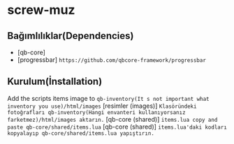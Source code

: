 # screw-muz



## Bağımlılıklar(Dependencies)
- [qb-core]  
- [progressbar] `https://github.com/qbcore-framework/progressbar`

## Kurulum(İnstallation)
Add the scripts items image to `qb-inventory(It s not important what inventory you use)/html/images`
[resimler (images)] `Klasöründeki fotoğrafları qb-inventory(Hangi envanteri kullanıyorsanız farketmez)/html/images aktarın.`
[qb-core (shared)] `items.lua copy and paste qb-core/shared/items.lua`
[qb-core (shared)] `items.lua'daki kodları kopyalayıp qb-core/shared/items.lua yapıştırın.`
